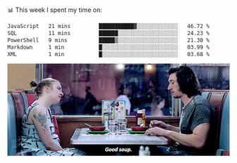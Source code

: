 <!-- <div align="center">
  <h1> Hello, There! <img src="https://media.giphy.com/media/hvRJCLFzcasrR4ia7z/giphy.gif" width="25px"></h1>
</div>

<p align="center">
    <a href="https://linkedin.com/in/willgreen98" alt="LinkedIn">
	    <img src="https://img.shields.io/badge/-LinkedIn-0e76a8?style=flat-square&logo=Linkedin&logoColor=white"/></a>
    <a href="https://twitter.com/Will_Green98" alt="Tweeter">
        <img src="https://img.shields.io/badge/-Twitter-00acee?style=flat-square&logo=Twitter&logoColor=white"/></a>
</p>

<div align="center">
	<h3> Will | 👨🏻‍💻 Software Engineer | 🌏 London, UK </h3>
</div>

![](https://visitor-badge.glitch.me/badge?page_id=willgreen98.visitor-badge)

### About Me

- 🥰 Worthless Dev
- 🎓 CS Graduate with (Pending) Honours from the University of Portsmouth.
 -->
📊 This week I spent my time on:
<!--START_SECTION:waka-->
```text
JavaScript   21 mins         ███████████▓░░░░░░░░░░░░░   46.72 % 
SQL          11 mins         ██████░░░░░░░░░░░░░░░░░░░   24.23 % 
PowerShell   9 mins          █████▒░░░░░░░░░░░░░░░░░░░   21.30 % 
Markdown     1 min           █░░░░░░░░░░░░░░░░░░░░░░░░   03.99 % 
XML          1 min           █░░░░░░░░░░░░░░░░░░░░░░░░   03.68 % 
```
<!--END_SECTION:waka-->


![](goodSoup.gif)
